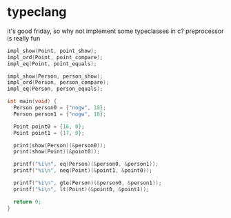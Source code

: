 # typeclang

it's good friday, so why not implement some typeclasses in c? preprocessor is really fun

```c
impl_show(Point, point_show);
impl_ord(Point, point_compare);
impl_eq(Point, point_equals);

impl_show(Person, person_show);
impl_ord(Person, person_compare);
impl_eq(Person, person_equals);

int main(void) {
  Person person0 = {"nogw", 18};
  Person person1 = {"nogw", 18};

  Point point0 = {16, 0};
  Point point1 = {17, 0};

  print(show(Person)(&person0));
  print(show(Point)(&point0));

  printf("%i\n", eq(Person)(&person0, &person1));
  printf("%i\n", neq(Point)(&point1, &point0));

  printf("%i\n", gte(Person)(&person0, &person1));
  printf("%i\n", lt(Point)(&point0, &point1));

  return 0;
}
```

